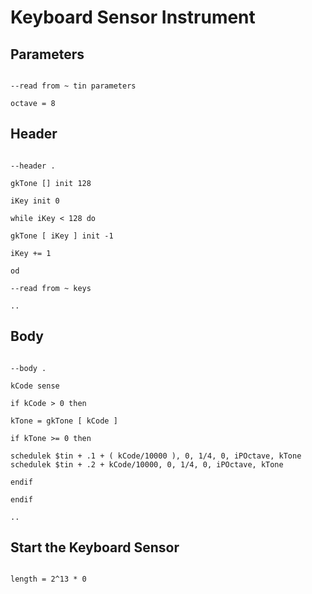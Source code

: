 # Keyboard Sensor Instrument

## Parameters

```scenario oscilla

--read from ~ tin parameters

octave = 8

```

## Header

```scenario oscilla

--header .

gkTone [] init 128

iKey init 0

while iKey < 128 do

gkTone [ iKey ] init -1

iKey += 1

od

--read from ~ keys

..

```

## Body

```scenario oscilla

--body .

kCode sense

if kCode > 0 then

kTone = gkTone [ kCode ]

if kTone >= 0 then

schedulek $tin + .1 + ( kCode/10000 ), 0, 1/4, 0, iPOctave, kTone
schedulek $tin + .2 + kCode/10000, 0, 1/4, 0, iPOctave, kTone

endif

endif

..

```

## Start the Keyboard Sensor

```scenario oscilla

length = 2^13 * 0

```
